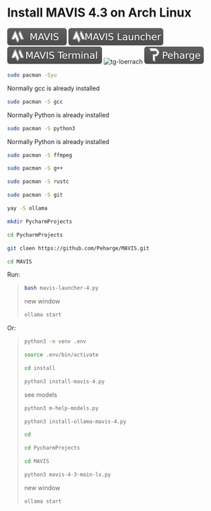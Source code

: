 # Install MAVIS 4.3 on Arch Linux

<div align="left">
   <img alt="mavis" src="https://github.com/Peharge/MAVIS-images/blob/main/mavis-img-main/MAVIS-icon-banner-3.svg">
   <img alt="mavis-launcher" src="https://github.com/Peharge/MAVIS-images/blob/main/mavis-img-main/MAVIS-launcher-icon-banner-3.svg">
   <img alt="mavis-terminal" src="https://github.com/Peharge/MAVIS-images/blob/main/mavis-img-main/MAVIS-terminal-icon-banner-3.svg">
   <img alt="tg-loerrach" src="https://img.shields.io/badge/TG Lörrach-red?style=flat">
   <img alt="peharge" src="https://github.com/Peharge/MAVIS-images/blob/main/mavis-img-main/Peharge-icon-banner-3.svg">
</div>

```bash
sudo pacman -Syu
```

Normally gcc is already installed
```bash
sudo pacman -S gcc
```

Normally Python is already installed
```bash
sudo pacman -S python3
```

Normally Python is already installed
```bash
sudo pacman -S ffmpeg
```

```bash
sudo pacman -S g++
```

```bash
sudo pacman -S rustc
```

```bash
sudo pacman -S git
```

```bash
yay -S ollama
```

```bash
mkdir PycharmProjects
```

```bash
cd PycharmProjects
```

```bash
git cloen https://github.com/Peharge/MAVIS.git
```

```bash
cd MAVIS
```

Run:

>```bash
>bash mavis-launcher-4.py
>```
>
>new window
>```bash
>ollama start
>```

Or:

>```bash
>python3 -m venv .env
>```
>
>```bash
>source .env/bin/activate
>```
>
>```bash
>cd install
>```
>
>```bash
>python3 install-mavis-4.py
>```
>
>see models
>```bash
>python3 m-help-models.py
>```
>
>```bash
>python3 install-ollama-mavis-4.py
>```
>
>```bash
>cd
>```
>
>```bash
>cd PycharmProjects
>```
>
>```bash
>cd MAVIS
>```
>
>```bash
>python3 mavis-4-3-main-lx.py
>```
>
>new window
>```bash
>ollama start
>```
>